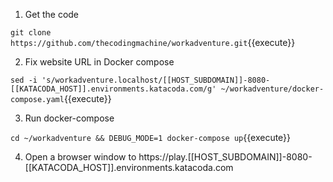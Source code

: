 1. Get the code

`git clone https://github.com/thecodingmachine/workadventure.git`{{execute}}

2. Fix website URL in Docker compose

`sed -i 's/workadventure.localhost/[[HOST_SUBDOMAIN]]-8080-[[KATACODA_HOST]].environments.katacoda.com/g' ~/workadventure/docker-compose.yaml`{{execute}}

3. Run docker-compose

`cd ~/workadventure && DEBUG_MODE=1 docker-compose up`{{execute}}

4. Open a browser window to https://play.[[HOST_SUBDOMAIN]]-8080-[[KATACODA_HOST]].environments.katacoda.com

